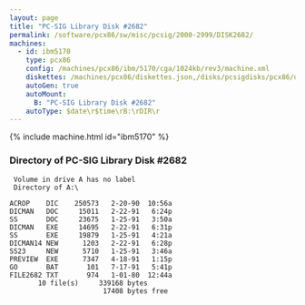 ```yaml
---
layout: page
title: "PC-SIG Library Disk #2682"
permalink: /software/pcx86/sw/misc/pcsig/2000-2999/DISK2682/
machines:
  - id: ibm5170
    type: pcx86
    config: /machines/pcx86/ibm/5170/cga/1024kb/rev3/machine.xml
    diskettes: /machines/pcx86/diskettes.json,/disks/pcsigdisks/pcx86/diskettes.json
    autoGen: true
    autoMount:
      B: "PC-SIG Library Disk #2682"
    autoType: $date\r$time\rB:\rDIR\r
---
```


{% include machine.html id="ibm5170" %}

### Directory of PC-SIG Library Disk #2682

     Volume in drive A has no label
     Directory of A:\

    ACROP    DIC    250573   2-20-90  10:56a
    DICMAN   DOC     15011   2-22-91   6:24p
    SS       DOC     23675   1-25-91   3:50a
    DICMAN   EXE     14695   2-22-91   6:31p
    SS       EXE     19879   1-25-91   4:21a
    DICMAN14 NEW      1203   2-22-91   6:28p
    SS23     NEW      5710   1-25-91   3:46a
    PREVIEW  EXE      7347   4-18-91   1:15p
    GO       BAT       101   7-17-91   5:41p
    FILE2682 TXT       974   1-01-80  12:44a
           10 file(s)     339168 bytes
                           17408 bytes free

